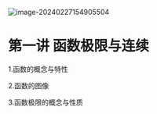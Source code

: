 ![image-20240227154905504](/Users/zhangjingsong/Library/Application%20Support/typora-user-images/image-20240227154905504.png)



# 第一讲 函数极限与连续

1.函数的概念与特性

2.函数的图像

3.函数极限的概念与性质